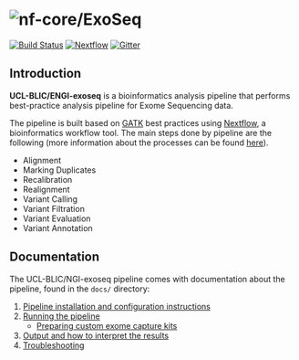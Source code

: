 # ![nf-core/ExoSeq](https://raw.githubusercontent.com/nf-core/Exoseq/master/docs/images/ExoSeq_logo.png)
[![Build Status](https://travis-ci.org/nf-core/ExoSeq.svg?branch=master)](https://travis-ci.org/nf-core/ExoSeq)
[![Nextflow](https://img.shields.io/badge/nextflow-%E2%89%A50.27.6-brightgreen.svg)](https://www.nextflow.io/)
[![Gitter](https://img.shields.io/badge/gitter-%20join%20chat%20%E2%86%92-4fb99a.svg)](https://gitter.im/nf-core/exoseq)

## Introduction

**UCL-BLIC/ENGI-exoseq** is a bioinformatics analysis pipeline that performs best-practice analysis pipeline for Exome Sequencing data.

The pipeline is built based on [GATK](https://software.broadinstitute.org/gatk/best-practices/) best practices using [Nextflow](https://www.nextflow.io), a bioinformatics workflow tool. The main steps done by pipeline are the following (more information about the processes can be found [here](docs/processes.md)).

* Alignment
* Marking Duplicates
* Recalibration
* Realignment
* Variant Calling
* Variant Filtration
* Variant Evaluation
* Variant Annotation

## Documentation
The UCL-BLIC/NGI-exoseq pipeline comes with documentation about the pipeline, found in the `docs/` directory:

1. [Pipeline installation and configuration instructions](docs/installation.md)
2. [Running the pipeline](docs/usage.md)
   * [Preparing custom exome capture kits](docs/kits.md)
3. [Output and how to interpret the results](docs/output.md)
4. [Troubleshooting](docs/troubleshooting.md)

